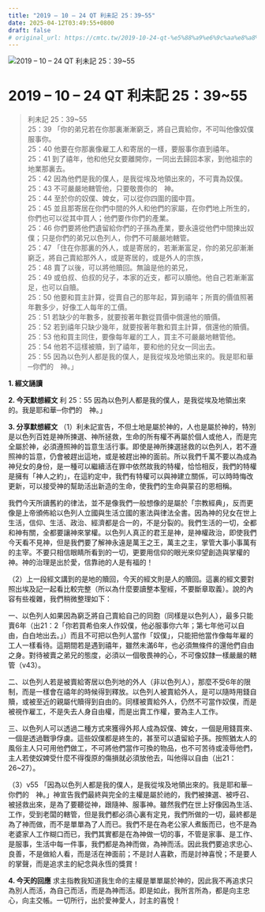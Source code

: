 ```yaml
---
title: "2019 – 10 – 24 QT 利未記 25：39~55"
date: 2025-04-12T03:49:55+0800
draft: false
# original_url: https://cmtc.tw/2019-10-24-qt-%e5%88%a9%e6%9c%aa%e8%a8%98-25%ef%bc%9a3955
---
```


![2019 – 10 – 24 QT 利未記 25：39\~55](/images/qt.jpg   "2019 – 10 – 24 QT 利未記 25：39\~55")

# 2019 – 10 – 24 QT 利未記 25：39\~55

> 利未記 25：39\~55  
> 25：39 「你的弟兄若在你那裏漸漸窮乏，將自己賣給你，不可叫他像奴僕服事你。  
> 25：40 他要在你那裏像雇工人和寄居的一樣，要服事你直到禧年。  
> 25：41 到了禧年，他和他兒女要離開你，一同出去歸回本家，到他祖宗的地業那裏去。  
> 25：42 因為他們是我的僕人，是我從埃及地領出來的，不可賣為奴僕。  
> 25：43 不可嚴嚴地轄管他，只要敬畏你的　神。  
> 25：44 至於你的奴僕、婢女，可以從你四圍的國中買。  
> 25：45 並且那寄居在你們中間的外人和他們的家屬，在你們地上所生的，你們也可以從其中買人；他們要作你們的產業。  
> 25：46 你們要將他們遺留給你們的子孫為產業，要永遠從他們中間揀出奴僕；只是你們的弟兄以色列人，你們不可嚴嚴地轄管。  
> 25：47 「住在你那裏的外人，或是寄居的，若漸漸富足，你的弟兄卻漸漸窮乏，將自己賣給那外人，或是寄居的，或是外人的宗族，  
> 25：48 賣了以後，可以將他贖回。無論是他的弟兄，  
> 25：49 或伯叔、伯叔的兒子，本家的近支，都可以贖他。他自己若漸漸富足，也可以自贖。  
> 25：50 他要和買主計算，從賣自己的那年起，算到禧年；所賣的價值照著年數多少，好像工人每年的工價。  
> 25：51 若缺少的年數多，就要按著年數從買價中償還他的贖價。  
> 25：52 若到禧年只缺少幾年，就要按著年數和買主計算，償還他的贖價。  
> 25：53 他和買主同住，要像每年雇的工人，買主不可嚴嚴地轄管他。  
> 25：54 他若不這樣被贖，到了禧年，要和他的兒女一同出去。  
> 25：55 因為以色列人都是我的僕人，是我從埃及地領出來的。我是耶和華─你們的　神。」

**1. 經文誦讀**

**2.  今天默想經文**
利 25：55 因為以色列人都是我的僕人，是我從埃及地領出來的。我是耶和華─你們的　神。」

**3. 分享默想經文**
（1）利未記宣告，不但土地是屬於神的，人也是屬於神的，特別是以色列百姓是神所揀選、神所拯救，生命的所有權不再屬於個人或他人，而是完全屬於神，必須遵照神的旨意生活行事。即使是神所揀選拯救的以色列人，若不遵照神的旨意，仍會被趕出這地，或是被趕出神的面前。所以我們千萬不要以為成為神兒女的身份，是一種可以繼續活在罪中依然故我的特權，恰恰相反，我們的特權是擁有「神人之約」，在這約定中，我們有特權可以與神建立關係，可以時時悔改更新，可以接受神的幫助活出新造的生命，使我們的生命與蒙召的恩相稱。

我們今天所讀舊約的律法，並不是像我們一般想像的是屬於「宗教經典」，反而更像是上帝頒佈給以色列人立國與生活立國的憲法與律法全書。因為神的兒女在世上生活，信仰、生活、政治、經濟都是合一的，不是分裂的。我們生活的一切，全都和神有關，全都要讓神來掌權。以色列人真正的君王是神，是神權政治，即使我們今天看不見神，但是我們要了解神永遠是萬王之王，萬主之主，掌管大事小事萬有的主宰。不要只相信眼睛所看到的一切，更要用信仰的眼光來仰望創造與掌權的神。神的治理是出於愛，信靠祂的人是有福的！

（2）上一段經文講到的是地的贖回，今天的經文則是人的贖回。這裏的經文要對照出埃及記一起看比較完整（所以為什麼要讀整本聖經，不要斷章取義）。說的內容有些複雜，我們稍微整理如下：

一、以色列人如果因為窮乏將自己賣給自己的同胞（同樣是以色列人），最多只能賣6年（出21：2「你若買希伯來人作奴僕，他必服事你六年；第七年他可以自由，白白地出去。」）而且不可把以色列人當作「奴僕」，只能把他當作像每年雇的工人一樣看待。這期間若是遇到禧年，雖然未滿6年，也必須無條件的還他們自由之身。對待被賣之弟兄的態度，必須以一個敬畏神的心，不可像奴隸一樣嚴嚴的轄管（v43）。

二、以色列人若是被賣給寄居以色列地的外人（非以色列人），那麼不受6年的限制，而是一樣會在禧年的時候得到釋放。以色列人被賣給外人，是可以隨時用錢自贖，或被至近的親屬代贖得到自由的。同樣被賣給外人，仍然不可當作奴僕，而是被視作雇工，不是失去人身自由權，而是出賣工作權，要為主人工作。

三、以色列人可以透過二種方式來獲得外邦人成為奴僕、婢女，一個是用錢買來、一個是透過戰爭俘虜。這些奴僕都是終生的，甚至可以遺留給子孫。按照猶太人的風俗主人只可用他們做工，不可將他們當作可換的物品，也不可苦待或淩辱他們，主人若使奴婢受什麼不得復原的傷損就必須放他去，叫他得以自由（出21：26\~27）。

（3）v55 「因為以色列人都是我的僕人，是我從埃及地領出來的。我是耶和華─你們的　神。」神宣告我們最終與完全的主權是屬於祂的，我們被揀選、被呼召、被拯救出來，是為了要聽從神，跟隨神、服事神。雖然我們在世上好像因為生活、工作，受到老闆的轄管，但是我們都必須心裏有定見，我們所做的一切，最終都是為了神而做，而不是單單為了人而已。我們不是在為老公家人煮飯而已，也不是為老婆家人工作糊口而已，我們其實都是在為神做一切的事，不管是家事、是工作、是服事，生活中每一件事，我們都是為神而做，為神而活。因此我們要追求忠心、良善，不是做給人看，而是活在神面前；不是討人喜歡，而是討神喜悅；不是要人的掌聲，而是追求主的紀念與永恆的獎賞！

**4. 今天的回應**
求主指教我知道我生命的主權是單單屬於神的，因此我不再追求只為別人而活，為自己而活，而是為神而活。即是如此，我所言所為，都是向主忠心，向主交帳。一切所行，出於愛神愛人，討主的喜悅！
